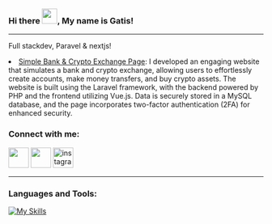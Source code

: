 ### Hi there <img src="https://raw.githubusercontent.com/MartinHeinz/MartinHeinz/master/wave.gif" width="30px">, My name is Gatis!

---
Full stackdev, Paravel & nextjs!


  <li><a href="https://github.com/purvinsg/CryptoBank_v2">Simple Bank & Crypto Exchange Page</a>: I developed an engaging website that simulates a bank and crypto exchange, allowing users to effortlessly create accounts, make money transfers, and buy crypto assets.
The website is built using the Laravel framework, with the backend powered by PHP and the frontend utilizing Vue.js. Data is securely stored in a MySQL database, and the page incorporates two-factor authentication (2FA) for enhanced security. </li>
  
<h3 align="left">Connect with me:</h3>
<p align="left">

 <a href="https://www.linkedin.com/in/gatispurvins/"> <img height="40" src="https://github.com/wappalyzer/wappalyzer/blob/master/src/drivers/webextension/images/icons/Linkedin.svg"></a>
<a href="mailto:g.purvins@gmail.com"> <img height="40" src="https://brandeps.com/logo-download/G/Gmail-logo-vector-01.svg"></a>
<a href="https://instagram.com/purvinsg"> <img src="https://raw.githubusercontent.com/rahuldkjain/github-profile-readme-generator/master/src/images/icons/Social/instagram.svg" alt="instagram" height="40" /></a>
</p>

---
<h3 align="left">Languages and Tools:</h3>

[![My Skills](https://skillicons.dev/icons?i=php,laravel,mysql,js,ts,html,css,vue,tailwind,git)]((https://skillicons.dev))

